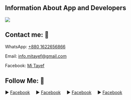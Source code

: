 <!DOCTYPE html>
<html lang="en">
<head>
    <meta charset="UTF-8">
    <meta name="viewport" content="width=device-width, initial-scale=1.0">
</head>
<body>

<!-- Banner Me Area -->
<h2>Information About App and Developers</h2>
<img src="https://github.com/user-attachments/assets/d91da89f-ab04-4808-8544-c773fd14f07e" /> 


<!-- Contact Me Area -->
<h2>Contact me: 💬</h2>
    <p>WhatsApp: <a href="tel:+8801522656866">+880 1622656866</a></p>
    <p>Email: <a href="mailto:example@email.com">info.mitayef@gmail.com</a></p>
    <p>Facebook: <a href="">Mi Tayef</a></p>


<!-- Follow Me Area -->
<h2>Follow Me: 💨</h2>

  <span>▶ <a href="https://facebook.com/AndroidSquadOfficial">Facebook</a></span> &nbsp; &nbsp;
  <span>▶ <a href="https://facebook.com/AndroidSquadOfficial">Facebook</a></span> &nbsp; &nbsp;
  <span>▶ <a href="https://facebook.com/AndroidSquadOfficial">Facebook</a></span> &nbsp; &nbsp;
  <span>▶ <a href="https://facebook.com/AndroidSquadOfficial">Facebook</a></span> &nbsp; &nbsp;




</body>
</html>

